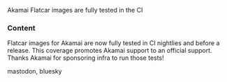 Akamai Flatcar images are fully tested in the CI

### Content

Flatcar images for Akamai are now fully tested in CI nightlies and before a release. This coverage promotes Akamai support to an official support. Thanks Akamai for sponsoring infra to run those tests! 

mastodon, bluesky
